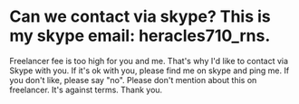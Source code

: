 # Can we contact via skype? This is my skype email: heracles710_rns.
Freelancer fee is too high for you and me.
That's why I'd like to contact via Skype with you.
If it's ok with you, please find me on skype and ping me. If you don't like, please say "no".
Please don't mention about this on freelancer. It's against terms.
Thank you.